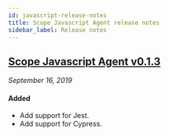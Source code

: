 ```yaml
---
id: javascript-release-notes
title: Scope Javascript Agent release notes
sidebar_label: Release notes
---
```


## <a href="https://github.com/undefinedlabs/scope-javascript-agent/releases/tag/0.1.3" target="_blank">Scope Javascript Agent v0.1.3</a>

_September 16, 2019_

#### Added

- Add support for Jest.
- Add support for Cypress.
